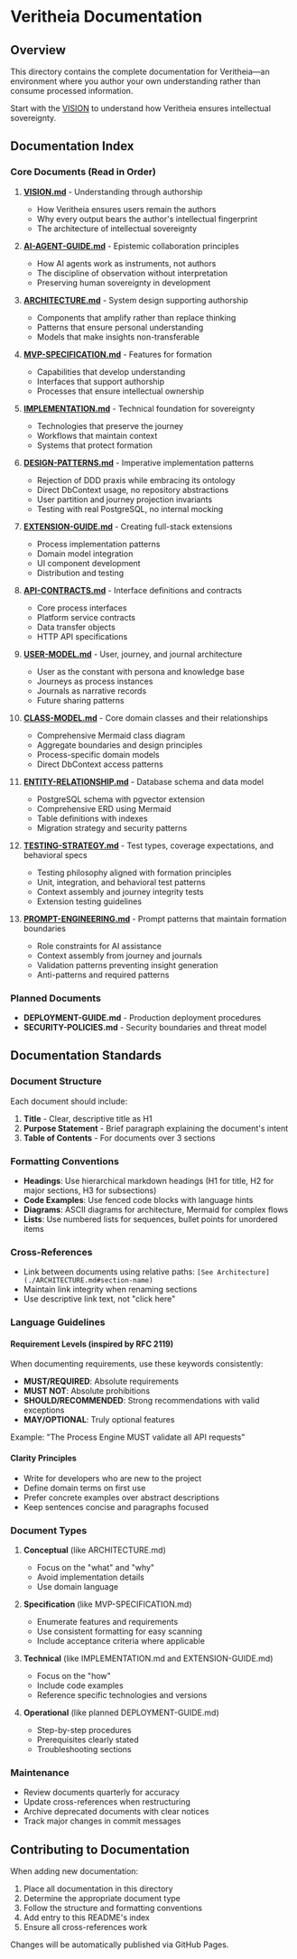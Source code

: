 # Veritheia Documentation

## Overview

This directory contains the complete documentation for Veritheia—an environment where you author your own understanding rather than consume processed information.

Start with the [VISION](./VISION.md) to understand how Veritheia ensures intellectual sovereignty.


## Documentation Index

### Core Documents (Read in Order)

1. **[VISION.md](./VISION.md)** - Understanding through authorship
   - How Veritheia ensures users remain the authors
   - Why every output bears the author's intellectual fingerprint
   - The architecture of intellectual sovereignty

2. **[AI-AGENT-GUIDE.md](./AI-AGENT-GUIDE.md)** - Epistemic collaboration principles
   - How AI agents work as instruments, not authors
   - The discipline of observation without interpretation
   - Preserving human sovereignty in development

3. **[ARCHITECTURE.md](./ARCHITECTURE.md)** - System design supporting authorship
   - Components that amplify rather than replace thinking
   - Patterns that ensure personal understanding
   - Models that make insights non-transferable
   
4. **[MVP-SPECIFICATION.md](./MVP-SPECIFICATION.md)** - Features for formation
   - Capabilities that develop understanding
   - Interfaces that support authorship
   - Processes that ensure intellectual ownership

5. **[IMPLEMENTATION.md](./IMPLEMENTATION.md)** - Technical foundation for sovereignty
   - Technologies that preserve the journey
   - Workflows that maintain context
   - Systems that protect formation

6. **[DESIGN-PATTERNS.md](./DESIGN-PATTERNS.md)** - Imperative implementation patterns
   - Rejection of DDD praxis while embracing its ontology
   - Direct DbContext usage, no repository abstractions
   - User partition and journey projection invariants
   - Testing with real PostgreSQL, no internal mocking

7. **[EXTENSION-GUIDE.md](./EXTENSION-GUIDE.md)** - Creating full-stack extensions
   - Process implementation patterns
   - Domain model integration
   - UI component development
   - Distribution and testing

8. **[API-CONTRACTS.md](./API-CONTRACTS.md)** - Interface definitions and contracts
   - Core process interfaces
   - Platform service contracts
   - Data transfer objects
   - HTTP API specifications

9. **[USER-MODEL.md](./USER-MODEL.md)** - User, journey, and journal architecture
   - User as the constant with persona and knowledge base
   - Journeys as process instances
   - Journals as narrative records
   - Future sharing patterns

10. **[CLASS-MODEL.md](./CLASS-MODEL.md)** - Core domain classes and their relationships
    - Comprehensive Mermaid class diagram
    - Aggregate boundaries and design principles
    - Process-specific domain models
    - Direct DbContext access patterns

11. **[ENTITY-RELATIONSHIP.md](./ENTITY-RELATIONSHIP.md)** - Database schema and data model
    - PostgreSQL schema with pgvector extension
    - Comprehensive ERD using Mermaid
    - Table definitions with indexes
    - Migration strategy and security patterns

12. **[TESTING-STRATEGY.md](./TESTING-STRATEGY.md)** - Test types, coverage expectations, and behavioral specs
    - Testing philosophy aligned with formation principles
    - Unit, integration, and behavioral test patterns
    - Context assembly and journey integrity tests
    - Extension testing guidelines

13. **[PROMPT-ENGINEERING.md](./PROMPT-ENGINEERING.md)** - Prompt patterns that maintain formation boundaries
    - Role constraints for AI assistance
    - Context assembly from journey and journals
    - Validation patterns preventing insight generation
    - Anti-patterns and required patterns

### Planned Documents
- **DEPLOYMENT-GUIDE.md** - Production deployment procedures
- **SECURITY-POLICIES.md** - Security boundaries and threat model

## Documentation Standards

### Document Structure

Each document should include:

1. **Title** - Clear, descriptive title as H1
2. **Purpose Statement** - Brief paragraph explaining the document's intent
3. **Table of Contents** - For documents over 3 sections

### Formatting Conventions

- **Headings**: Use hierarchical markdown headings (H1 for title, H2 for major sections, H3 for subsections)
- **Code Examples**: Use fenced code blocks with language hints
- **Diagrams**: ASCII diagrams for architecture, Mermaid for complex flows
- **Lists**: Use numbered lists for sequences, bullet points for unordered items

### Cross-References

- Link between documents using relative paths: `[See Architecture](./ARCHITECTURE.md#section-name)`
- Maintain link integrity when renaming sections
- Use descriptive link text, not "click here"

### Language Guidelines

#### Requirement Levels (inspired by RFC 2119)

When documenting requirements, use these keywords consistently:

- **MUST/REQUIRED**: Absolute requirements
- **MUST NOT**: Absolute prohibitions  
- **SHOULD/RECOMMENDED**: Strong recommendations with valid exceptions
- **MAY/OPTIONAL**: Truly optional features

Example: "The Process Engine MUST validate all API requests"

#### Clarity Principles

- Write for developers who are new to the project
- Define domain terms on first use
- Prefer concrete examples over abstract descriptions
- Keep sentences concise and paragraphs focused

### Document Types

1. **Conceptual** (like ARCHITECTURE.md)
   - Focus on the "what" and "why"
   - Avoid implementation details
   - Use domain language

2. **Specification** (like MVP-SPECIFICATION.md)
   - Enumerate features and requirements
   - Use consistent formatting for easy scanning
   - Include acceptance criteria where applicable

3. **Technical** (like IMPLEMENTATION.md and EXTENSION-GUIDE.md)
   - Focus on the "how"
   - Include code examples
   - Reference specific technologies and versions

4. **Operational** (like planned DEPLOYMENT-GUIDE.md)
   - Step-by-step procedures
   - Prerequisites clearly stated
   - Troubleshooting sections

### Maintenance

- Review documents quarterly for accuracy
- Update cross-references when restructuring
- Archive deprecated documents with clear notices
- Track major changes in commit messages

## Contributing to Documentation

When adding new documentation:

1. Place all documentation in this directory
2. Determine the appropriate document type
3. Follow the structure and formatting conventions
4. Add entry to this README's index
5. Ensure all cross-references work

Changes will be automatically published via GitHub Pages.